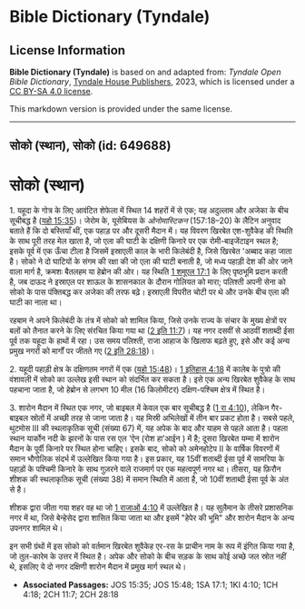 # Bible Dictionary (Tyndale)

## License Information

**Bible Dictionary (Tyndale)** is based on and adapted from: _Tyndale Open Bible Dictionary_, [Tyndale House Publishers](https://tyndaleopenresources.com/), 2023, which is licensed under a [CC BY-SA 4.0 license](https://creativecommons.org/licenses/by-sa/4.0/legalcode.en).

This markdown version is provided under the same license.



--------------------------------

## सोको (स्थान), सोको (id: 649688)

सोको (स्थान)
============

1\. यहूदा के गोत्र के लिए आवंटित शेफेला में स्थित 14 शहरों में से एक; यह अदुल्लाम और अजेका के बीच सूचीबद्ध है ([यहो 15:35](https://ref.ly/Josh15:35))। जेरोम के, यूसेबियस के *ओनोमास्टिकन* (157:18–20\) के लैटिन अनुवाद बताते हैं कि दो बस्तियाँ थीं, एक पहाड़ पर और दूसरी मैदान में। यह विवरण खिरबेत एश\-शुवैकेह की स्थिति के साथ पूरी तरह मेल खाता है, जो एला की घाटी के दक्षिणी किनारे पर एक रोमी\-बाइजेंटाइन स्थल है; इसके पूर्व में एक ऊँचा टीला है जिसमें इस्राएली काल के भारी किलेबंदी है, जिसे खिरबेत 'अब्बाद कहा जाता है। सोको ने दो घाटियों के संगम की रक्षा की जो एला की घाटी बनाती है, जो मध्य पहाड़ी देश की ओर जाने वाला मार्ग है, क्रमशः बैतलहम या हेब्रोन की ओर। यह स्थिति [1 शमूएल 17:1](https://ref.ly/1Sam17:1) के लिए पृष्ठभूमि प्रदान करती है, जब दाऊद ने इस्राएल पर शाऊल के शासनकाल के दौरान गोलियत को मारा; पलिश्ती अपनी सेना को सोको के पास पंक्तिबद्ध कर अजेका की तरफ बढ़े। इस्राएली विपरीत चोटी पर थे और उनके बीच एला की घाटी का नाला था।

रहबाम ने अपने किलेबंदी के तंत्र में सोको को शामिल किया, जिसे उनके राज्य के संचार के मुख्य क्षेत्रों पर बलों को तैनात करने के लिए संरचित किया गया था ([2 इति 11:7](https://ref.ly/2Chr11:7))। यह नगर दसवीं से आठवीं शताब्दी ईसा पूर्व तक यहूदा के हाथों में रहा। उस समय पलिश्ती, राजा आहाज के खिलाफ बढ़ते हुए, इसे और कई अन्य प्रमुख नगरों को मार्गों पर जीतते गए ([2 इति 28:18](https://ref.ly/2Chr28:18))।

2\. यहूदी पहाड़ी क्षेत्र के दक्षिणतम नगरों में एक ([यहो 15:48](https://ref.ly/Josh15:48))। [1 इतिहास 4:18](https://ref.ly/1Chr4:18) में कालेब के पुत्रो की वंशावली में सोको का उल्लेख इसी स्थान को संदर्भित कर सकता है। इसे एक अन्य खिरबेत शुवैकेह के साथ पहचाना जाता है, जो हेब्रोन से लगभग 10 मील (16 किलोमीटर) दक्षिण\-पश्चिम क्षेत्र में स्थित है।

3\. शारोन मैदान में स्थित एक नगर, जो बाइबल में केवल एक बार सूचीबद्ध है ([1 रा 4:10](https://ref.ly/1Kgs4:10)), लेकिन गैर\-बाइबल स्रोतों में अच्छी तरह से जाना जाता है। यह मिस्री अभिलेखों में तीन बार प्रकट होता है। सबसे पहले, थुटमोस III की स्थलाकृतिक सूची (संख्या 67\) में, यह अपेक के बाद और याहम से पहले आता है। पहला स्थान यार्कोन नदी के झरनों के पास रस एल 'ऐन (रोश हा’आईन ) में है; दूसरा खिरबेत यम्मा में शारोन मैदान के पूर्वी किनारे पर स्थित होना चाहिए। इसके बाद, सोको को अमेनहोटेप II के वार्षिक विवरणों में समान भौगोलिक संदर्भ में उल्लेखित किया गया है। इस प्रकार, यह 15वीं शताब्दी ईसा पूर्व में सामरिया के पहाड़ों के पश्चिमी किनारे के साथ गुज़रने वाले राजमार्ग पर एक महत्वपूर्ण नगर था। तीसरा, यह फ़िरौन शीशक की स्थलाकृतिक सूची (संख्या 38\) में समान स्थिति में आता है, जो 10वीं शताब्दी ईसा पूर्व के अंत से है।

शीशक द्वारा जीता गया शहर वह था जो [1 राजाओं 4:10](https://ref.ly/1Kgs4:10) में उल्लेखित है। यह सुलैमान के तीसरे प्रशासनिक नगर में था, जिसे बेन्हेसेद द्वारा शासित किया जाता था और इसमें "हेपेर की भूमि" और शारोन मैदान के अन्य उपनगर शामिल थे।

इन सभी ग्रंथों में इस सोको को वर्तमान खिरबेत शुवैकेह एर\-रस के प्राचीन नाम के रूप में इंगित किया गया है, जो तुल\-कारेम के उत्तर में स्थित है। अपेक और सोको के बीच सड़क के साथ कोई अच्छे जल स्रोत नहीं थे, इसलिए ये दो नगर दक्षिणी शारोन मैदान में प्रमुख मार्ग स्थल थे।

* **Associated Passages:** JOS 15:35; JOS 15:48; 1SA 17:1; 1KI 4:10; 1CH 4:18; 2CH 11:7; 2CH 28:18

